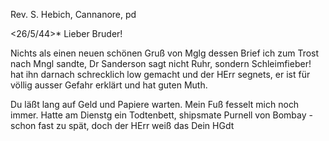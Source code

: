 Rev. S. Hebich, Cannanore, pd

 <26/5/44>*
Lieber Bruder!

Nichts als einen neuen schönen Gruß von Mglg dessen Brief ich zum Trost nach Mngl sandte, Dr Sanderson sagt nicht Ruhr, sondern Schleimfieber! hat ihn darnach schrecklich low gemacht und der HErr segnets, er ist für völlig ausser Gefahr erklärt und hat guten Muth.

Du läßt lang auf Geld und Papiere warten. Mein Fuß fesselt mich noch immer. Hatte am Dienstg ein Todtenbett, shipsmate Purnell von Bombay - schon fast zu spät, doch der HErr weiß das
 Dein HGdt

